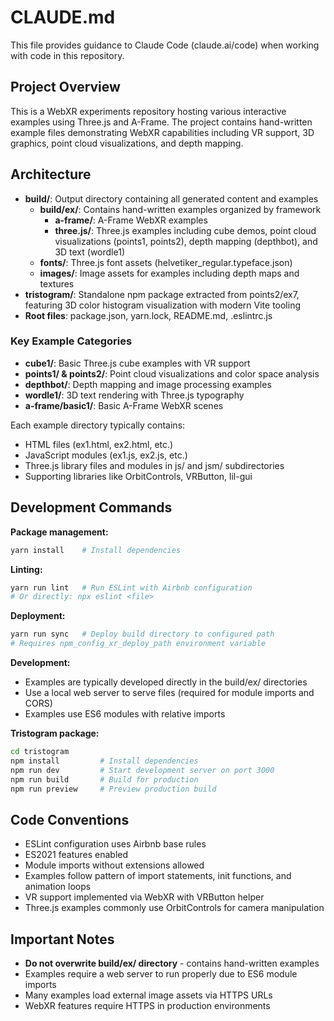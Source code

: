 # CLAUDE.md

This file provides guidance to Claude Code (claude.ai/code) when working with code in this repository.

## Project Overview

This is a WebXR experiments repository hosting various interactive examples using Three.js and A-Frame. The project contains hand-written example files demonstrating WebXR capabilities including VR support, 3D graphics, point cloud visualizations, and depth mapping.

## Architecture

- **build/**: Output directory containing all generated content and examples
  - **build/ex/**: Contains hand-written examples organized by framework
    - **a-frame/**: A-Frame WebXR examples
    - **three.js/**: Three.js examples including cube demos, point cloud visualizations (points1, points2), depth mapping (depthbot), and 3D text (wordle1)
  - **fonts/**: Three.js font assets (helvetiker_regular.typeface.json)
  - **images/**: Image assets for examples including depth maps and textures
- **tristogram/**: Standalone npm package extracted from points2/ex7, featuring 3D color histogram visualization with modern Vite tooling
- **Root files**: package.json, yarn.lock, README.md, .eslintrc.js

### Key Example Categories

- **cube1/**: Basic Three.js cube examples with VR support
- **points1/ & points2/**: Point cloud visualizations and color space analysis
- **depthbot/**: Depth mapping and image processing examples
- **wordle1/**: 3D text rendering with Three.js typography
- **a-frame/basic1/**: Basic A-Frame WebXR scenes

Each example directory typically contains:

- HTML files (ex1.html, ex2.html, etc.)
- JavaScript modules (ex1.js, ex2.js, etc.)
- Three.js library files and modules in js/ and jsm/ subdirectories
- Supporting libraries like OrbitControls, VRButton, lil-gui

## Development Commands

**Package management:**

```bash
yarn install    # Install dependencies
```

**Linting:**

```bash
yarn run lint   # Run ESLint with Airbnb configuration
# Or directly: npx eslint <file>
```

**Deployment:**

```bash
yarn run sync   # Deploy build directory to configured path
# Requires npm_config_xr_deploy_path environment variable
```

**Development:**

- Examples are typically developed directly in the build/ex/ directories
- Use a local web server to serve files (required for module imports and CORS)
- Examples use ES6 modules with relative imports

**Tristogram package:**

```bash
cd tristogram
npm install         # Install dependencies
npm run dev         # Start development server on port 3000
npm run build       # Build for production
npm run preview     # Preview production build
```

## Code Conventions

- ESLint configuration uses Airbnb base rules
- ES2021 features enabled
- Module imports without extensions allowed
- Examples follow pattern of import statements, init functions, and animation loops
- VR support implemented via WebXR with VRButton helper
- Three.js examples commonly use OrbitControls for camera manipulation

## Important Notes

- **Do not overwrite build/ex/ directory** - contains hand-written examples
- Examples require a web server to run properly due to ES6 module imports
- Many examples load external image assets via HTTPS URLs
- WebXR features require HTTPS in production environments
